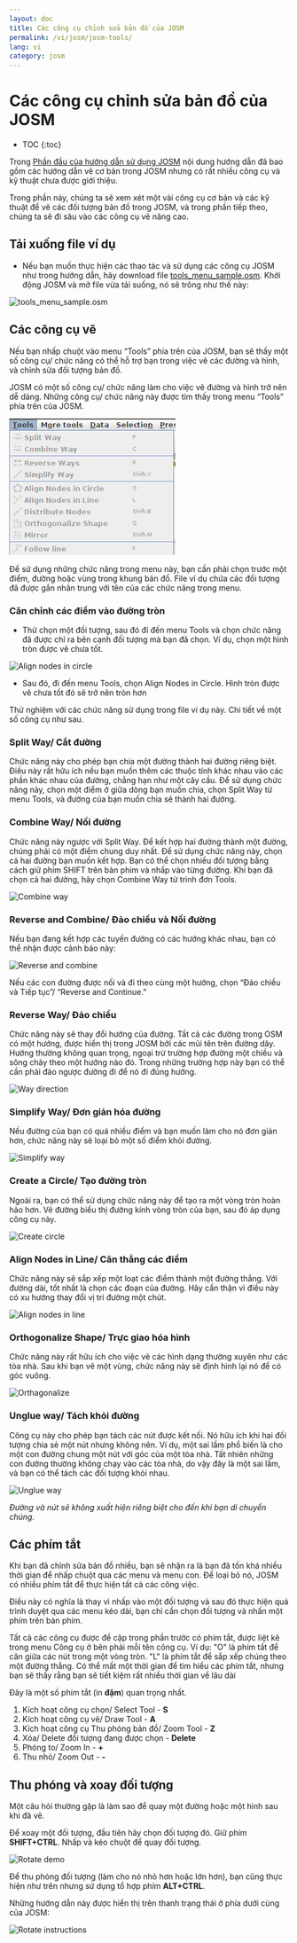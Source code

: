 ```yaml
---
layout: doc
title: Các công cụ chỉnh sửa bản đồ của JOSM
permalink: /vi/josm/josm-tools/
lang: vi
category: josm
---
```


Các công cụ chỉnh sửa bản đồ của JOSM
==================


- TOC
{:toc}

Trong [Phần đầu của hướng dẫn sử dụng JOSM](/vi/josm/start-josm/) nội dung hướng dẫn đã bao gồm các hướng dẫn vẽ cơ bản trong JOSM nhưng có rất nhiều công cụ và kỹ thuật chưa được giới thiệu.

Trong phần này, chúng ta sẽ xem xét một vài công cụ cơ bản và các kỹ thuật để vẽ các đối tượng bản đồ trong JOSM, và trong phần tiếp theo, chúng ta sẽ đi sâu vào các công cụ vẽ nâng cao.

Tải xuống file ví dụ
-------------------

- Nếu bạn muốn thực hiện các thao tác và sử dụng các công cụ JOSM như trong hướng dẫn, hãy download file [tools_menu_sample.osm](/files/tools_menu_sample.osm). Khởi động JOSM và mở file vừa tải suống, nó sẽ trông như thế này:

![tools_menu_sample.osm][]

Các công cụ vẽ
-------------

Nếu bạn nhấp chuột vào menu “Tools” phía trên của JOSM, bạn sẽ thấy một số công cụ/ chức năng có thể hỗ trợ bạn trong việc vẽ các đường và hình, và chỉnh sửa đối tượng bản đồ.

JOSM có một số công cụ/ chức năng làm cho việc vẽ đường và hình trở nên dễ dàng. Những công cụ/ chức năng này được tìm thấy trong menu “Tools” phía trên của JOSM.

![Tools menu][]

Để sử dụng những chức năng trong menu này, bạn cần phải chọn trước một điểm, đường hoặc vùng trong khung bản đồ. File ví dụ chứa các đối tượng đã được gắn nhãn trung với tên của các chức năng trong menu.

### Căn chỉnh các điểm vào đường tròn  

- Thử chọn một đối tượng, sau đó đi đến menu Tools và chọn chức năng đã được chỉ ra bên cạnh đối tượng mà bạn đã chọn. Ví dụ, chọn một hình tròn được vẽ chưa tốt.

![Align nodes in circle][]

- Sau đó, đi đến menu Tools, chọn Align Nodes in Circle. Hình tròn được vẽ chưa tốt đó sẽ trở nên tròn hơn

Thử nghiệm với các chức năng sử dụng trong file ví dụ này. Chi tiết về một số công cụ như sau.

### Split Way/ Cắt đường  

Chức năng này cho phép bạn chia một đường thành hai đường riêng biệt. Điều này rất hữu ích nếu bạn muốn thêm các thuộc tính khác nhau vào các phần khác nhau của đường, chẳng hạn như một cây cầu. Để sử dụng chức năng này, chọn một điểm ở giữa dòng bạn muốn chia, chọn Split Way từ menu Tools, và đường của bạn muốn chia sẽ thành hai đường.


### Combine Way/ Nối đường

Chức năng này ngược với Split Way. Để kết hợp hai đường thành một đường, chúng phải có một điểm chung duy nhất. Để sử dụng chức năng này, chọn cả hai đường bạn muốn kết hợp. Bạn có thể chọn nhiều đối tượng bằng cách giữ phím SHIFT trên bàn phím và nhấp vào từng đường. Khi bạn đã chọn cả hai đường, hãy chọn Combine Way từ trình đơn Tools.

![Combine way][]


### Reverse and Combine/ Đảo chiều và Nối đường  

Nếu bạn đang kết hợp các tuyến đường có các hướng khác nhau, bạn có thể nhận được cảnh báo này:

![Reverse and combine][]

Nếu các con đường được nối và đi theo cùng một hướng, chọn “Đảo chiều và Tiếp tục”/ “Reverse and Continue.”


### Reverse Way/ Đảo chiều

Chức năng này sẽ thay đổi hướng của đường. Tất cả các đường trong OSM có một hướng, được hiển thị trong JOSM bởi các mũi tên trên đường dây. Hướng thường không quan trọng, ngoại trừ trường hợp đường một chiều và sông chảy theo một hướng nào đó. Trong những trường hợp này bạn có thể cần phải đảo ngược đường đi để nó đi đúng hướng.

![Way direction][]

### Simplify Way/ Đơn giản hóa đường

Nếu đường của bạn có quá nhiều điểm và bạn muốn làm cho nó đơn giản hơn, chức năng này sẽ loại bỏ một số điểm khỏi đường.

![Simplify way][]


### Create a Circle/ Tạo đường tròn

Ngoài ra, bạn có thể sử dụng chức năng này để tạo ra một vòng tròn hoàn hảo hơn. Vẽ đường biểu thị đường kính vòng tròn của bạn, sau đó áp dụng công cụ này.

![Create circle][]


### Align Nodes in Line/ Căn thẳng các điểm

Chức năng này sẽ sắp xếp một loạt các điểm thành một đường thẳng. Với đường dài, tốt nhất là chọn các đoạn của đường. Hãy cẩn thận vì điều này có xu hướng thay đổi vị trí đường một chút.

![Align nodes in line][]

### Orthogonalize Shape/ Trực giao hóa hình

Chức năng này rất hữu ích cho việc vẽ các hình dạng thường xuyên như các tòa nhà. Sau khi bạn vẽ một vùng, chức năng này sẽ định hình lại nó để có góc vuông.

![Orthagonalize][]


### Unglue way/ Tách khỏi đường

Công cụ này cho phép bạn tách các nút được kết nối. Nó hữu ích khi hai đối tượng chia sẻ một nút nhưng không nên. Ví dụ, một sai lầm phổ biến là cho một con đường chung một nút với góc của một tòa nhà. Tất nhiên những con đường thường không chạy vào các tòa nhà, do vậy đây là một sai lầm, và bạn có thể tách các đối tượng khỏi nhau.

![Unglue way][]

*Đường và nút sẽ không xuất hiện riêng biệt cho đến khi bạn di chuyển chúng.*

Các phím tắt
------------------

Khi bạn đã chỉnh sửa bản đồ nhiều, bạn sẽ nhận ra là bạn đã tốn khá nhiều thời gian để nhấp chuột qua các menu và menu con. Để loại bỏ nó, JOSM có nhiều phím tắt để thực hiện tất cả các công việc.

Điều này có nghĩa là thay vì nhấp vào một đối tượng và sau đó thực hiện quá trình duyệt qua các menu kéo dài, bạn chỉ cần chọn đối tượng và nhấn một phím trên bàn phím.

Tất cả các công cụ được đề cập trong phần trước có phím tắt, được liệt kê trong menu Công cụ ở bên phải mỗi tên công cụ.
Ví dụ: "O" là phím tắt để căn giữa các nút trong một vòng tròn. "L" là phím tắt để sắp xếp chúng theo một đường thẳng.
Có thể mất một thời gian để tìm hiểu các phím tắt, nhưng bạn sẽ thấy rằng bạn sẽ tiết kiệm rất nhiều thời gian về lâu dài

Đây là một số phím tắt (in **đậm**) quan trọng nhất.

1.  Kích hoạt công cụ chọn/ Select Tool - **S**
2.  Kích hoạt công cụ vẽ/ Draw Tool - **A**
3.  Kích hoạt công cụ Thu phóng bản đồ/ Zoom Tool - **Z**
4.  Xóa/ Delete đối tượng đang được chọn - **Delete**
5.  Phóng to/ Zoom In - **+**
6.  Thu nhỏ/ Zoom Out - **-**


Thu phóng và xoay đối tượng
----------------

Một câu hỏi thường gặp là làm sao để quay một đường hoặc một hình sau khi đã vẽ.

Để xoay một đối tượng, đầu tiên hãy chọn đối tượng đó. Giữ phím **SHIFT+CTRL**. Nhấp và kéo chuột để quay đối tượng.

![Rotate demo][]

Để thu phóng đối tượng (làm cho nó nhỏ hơn hoặc lớn hơn), bạn cũng thực hiện như trên nhưng sử dụng tổ hợp phím **ALT+CTRL**.

Những hướng dẫn này được hiển thị trên thanh trạng thái ở phía dưới cùng của JOSM:

![Rotate instructions][]




[tools_menu_sample.osm]: /images/josm/tools-menu-sample-file.png
[Tools menu]: /images/josm/tools-menu.png
[Align nodes in circle]: /images/josm/align-nodes-in-circle.png
[Combine way]: /images/josm/combine-way.png
[Reverse and combine]: /images/josm/reverse-and-combine.png
[Way direction]: /images/josm/way-direction.png
[Simplify way]: /images/josm/simplify-way.png
[Create circle]: /images/josm/create-circle.png
[Align nodes in line]: /images/josm/align-nodes-in-line.png
[Orthagonalize]: /images/josm/orthagonalize.png
[Unglue way]: /images/josm/unglue-way.png
[Keyboard S]: /images/josm/keyboard-s.png
[Keyboard A]: /images/josm/keyboard-a.png
[Keyboard Z]: /images/josm/keyboard-z.png
[Keyboard Del]: /images/josm/keyboard-del.png
[Keyboard plus]: /images/josm/keyboard-plus.png
[Keyboard minus]: /images/josm/keyboard-minus.png
[Rotate demo]: /images/josm/rotate-demo.png
[Rotate instructions]: /images/josm/rotate-instructions.png